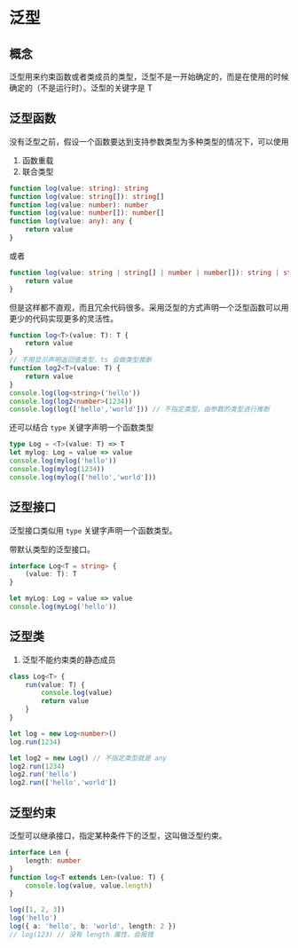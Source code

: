 # 泛型

## 概念
泛型用来约束函数或者类成员的类型，泛型不是一开始确定的，而是在使用的时候确定的（不是运行时）。泛型的关键字是 T

## 泛型函数

没有泛型之前，假设一个函数要达到支持参数类型为多种类型的情况下，可以使用

1. 函数重载
2. 联合类型

```ts
function log(value: string): string 
function log(value: string[]): string[]
function log(value: number): number 
function log(value: number[]): number[]
function log(value: any): any {
    return value
}
```
或者

```ts
function log(value: string | string[] | number | number[]): string | string[] | number | number[] {
    return value
}
```

但是这样都不直观，而且冗余代码很多。采用泛型的方式声明一个泛型函数可以用更少的代码实现更多的灵活性。

```ts
function log<T>(value: T): T {
    return value
}
// 不用显示声明返回值类型，ts 会做类型推断
function log2<T>(value: T) {
    return value
}
console.log(log<string>('hello'))
console.log(log2<number>(1234))
console.log(log(['hello','world'])) // 不指定类型，由参数的类型进行推断

```

还可以结合 `type` 关键字声明一个函数类型

```ts
type Log = <T>(value: T) => T 
let mylog: Log = value => value
console.log(mylog('hello'))
console.log(mylog(1234))
console.log(mylog(['hello','world']))
```

## 泛型接口

泛型接口类似用 `type` 关键字声明一个函数类型。

带默认类型的泛型接口。
```ts
interface Log<T = string> {
    (value: T): T
}

let myLog: Log = value => value
console.log(myLog('hello'))
```

## 泛型类

1. 泛型不能约束类的静态成员

```ts
class Log<T> {
    run(value: T) {
        console.log(value)
        return value
    }
}

let log = new Log<number>()
log.run(1234)

let log2 = new Log() // 不指定类型就是 any
log2.run(1234)
log2.run('hello')
log2.run(['hello','world'])
```

## 泛型约束

泛型可以继承接口，指定某种条件下的泛型，这叫做泛型约束。

```ts
interface Len {
    length: number
}
function log<T extends Len>(value: T) {
    console.log(value, value.length)
}

log([1, 2, 3])
log('hello')
log({ a: 'hello', b: 'world', length: 2 })
// log(123) // 没有 length 属性，会报错
```
